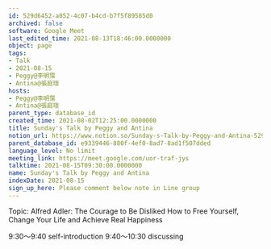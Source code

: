 ```yaml
---
id: 529d6452-a052-4c07-b4cd-b7f5f89585d0
archived: false
software: Google Meet
last_edited_time: 2021-08-13T18:46:00.0000000
object: page
tags:
- Talk
- 2021-08-15
- Peggy@李明霈
- Antina@張庭瑄
hosts:
- Peggy@李明霈
- Antina@張庭瑄
parent_type: database_id
created_time: 2021-08-02T12:25:00.0000000
title: Sunday's Talk by Peggy and Antina
notion_url: https://www.notion.so/Sunday-s-Talk-by-Peggy-and-Antina-529d6452a0524c07b4cdb7f5f89585d0
parent_database_id: e9339446-880f-4ef0-8ad7-8ad1f507dded
language_level: No limit
meeting_link: https://meet.google.com/uor-traf-jys
talktime: 2021-08-15T09:30:00.0000000
name: Sunday's Talk by Peggy and Antina
indexDate: 2021-08-15
sign_up_here: Please comment below note in Line group
---
```


Topic: Alfred Adler: The Courage to Be Disliked
How to Free Yourself, Change Your Life and Achieve Real Happiness

9:30～9:40 self-introduction
9:40～10:30 discussing


